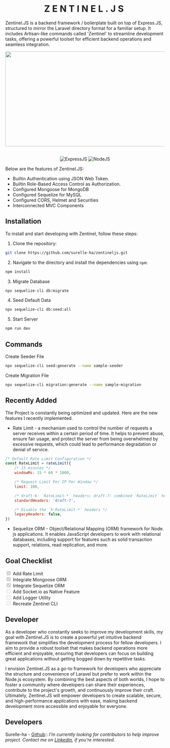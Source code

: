 <div align="center">
	<h1 style="letter-spacing: 7px">ZENTINEL.JS</h1>
</div>

Zentinel.JS is a backend framework / boilerplate built on top of Express.JS, structured to mirror the Laravel directory format for a familiar setup. It includes Artisan-like commands called 'Zentinel' to streamline development tasks, offering a powerful toolset for efficient backend operations and seamless integration.

<div id="badges" align="center">
	<div align="center">
		<img src="https://media2.giphy.com/media/bGgsc5mWoryfgKBx1u/200w.gif?cid=6c09b95248puaf5xo1jzqdo1jhpx9dg9aa99b6mwgo05b22o&ep=v1_gifs_search&rid=200w.gif&ct=g" width="600" height="300"/><br><br>
	</div>
</div>

<div align="center">

![ExpressJS](https://img.shields.io/badge/Express.JS-black?style=for-the-badge&logo=express)
![NodeJS](https://img.shields.io/badge/Node.JS-black?style=for-the-badge&logo=node.js)
</div>

Below are the features of Zentinel.JS:
- Builtin Authentication using JSON Web Token.
- Builtin Role-Based Access Control as Authorization.
- Configured Mongoose for MongoDB 
- Configured Sequelize for MySQL
- Configured CORS, Helmet and Securities
- Interconnected MVC Components

## Installation
To install and start developing with Zentinel, follow these steps:
1. Clone the repository:
```bash 
git clone https://github.com/surelle-ha/zentineljs.git
```
2. Navigate to the directory and install the dependencies using `npm`:
```bash 
npm install
```
3. Migrate Database
```bash 
npx sequelize-cli db:migrate
```
4. Seed Default Data
```bash 
npx sequelize-cli db:seed:all
```
5. Start Server
```bash
npm run dev
```

## Commands
Create Seeder File
```bash 
npx sequelize-cli seed:generate --name sample-seeder
```
Create Migration File
```bash 
npx sequelize-cli migration:generate --name sample-migration
```

## Recently Added
The Project is constantly being optimized and updated. Here are the new features I recently implemented.
- Rate Limit - a mechanism used to control the number of requests a server receives within a certain period of time. It helps to prevent abuse, ensure fair usage, and protect the server from being overwhelmed by excessive requests, which could lead to performance degradation or denial of service.
```js
/* Default Rate Limit Configuration */
const RateLimit = rateLimit({
    /* 15 minutes */
	windowMs: 15 * 60 * 1000, 

    /* Request Limit Per IP Per Window */
	limit: 100, 

    /* draft-6: `RateLimit-*` headers; draft-7: combined `RateLimit` header */
	standardHeaders: 'draft-7',

    /* Disable the `X-RateLimit-*` headers */
	legacyHeaders: false, 
})
```
- Sequelize ORM - Object/Relational Mapping (ORM) framework for Node. js applications. It enables JavaScript developers to work with relational databases, including support for features such as solid transaction support, relations, read replication, and more.

## Goal Checklist
<input type="checkbox" checked disabled> Add Rate Limit <br>
<input type="checkbox" checked disabled> Integrate Mongoose ORM <br>
<input type="checkbox" checked disabled> Integrate Sequelize ORM <br>
<input type="checkbox" disabled> Add Socket.io as Native Feature <br>
<input type="checkbox" disabled> Add Logger Utility <br>
<input type="checkbox" disabled> Recreate Zentinel CLI <br>

## Developer
As a developer who constantly seeks to improve my development skills, my goal with Zentinel.JS is to create a powerful yet intuitive backend framework that simplifies the development process for fellow developers. I aim to provide a robust toolset that makes backend operations more efficient and enjoyable, ensuring that developers can focus on building great applications without getting bogged down by repetitive tasks.

I envision Zentinel.JS as a go-to framework for developers who appreciate the structure and convenience of Laravel but prefer to work within the Node.js ecosystem. By combining the best aspects of both worlds, I hope to foster a community where developers can share their experiences, contribute to the project's growth, and continuously improve their craft. Ultimately, Zentinel.JS will empower developers to create scalable, secure, and high-performance applications with ease, making backend development more accessible and enjoyable for everyone.

## Developers
Surelle-ha - [Github](https://github.com/surelle-ha)::
 _I'm currently looking for contributors to help improve project. Contact me on [Linkedin](https://www.linkedin.com/in/surellejs/), if you're interested._
